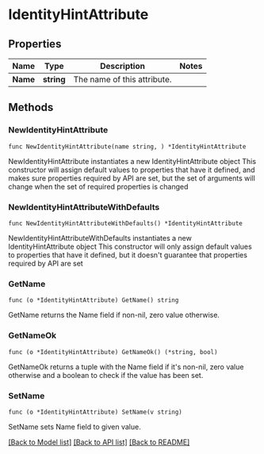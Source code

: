 # IdentityHintAttribute

## Properties

Name | Type | Description | Notes
------------ | ------------- | ------------- | -------------
**Name** | **string** | The name of this attribute. | 

## Methods

### NewIdentityHintAttribute

`func NewIdentityHintAttribute(name string, ) *IdentityHintAttribute`

NewIdentityHintAttribute instantiates a new IdentityHintAttribute object
This constructor will assign default values to properties that have it defined,
and makes sure properties required by API are set, but the set of arguments
will change when the set of required properties is changed

### NewIdentityHintAttributeWithDefaults

`func NewIdentityHintAttributeWithDefaults() *IdentityHintAttribute`

NewIdentityHintAttributeWithDefaults instantiates a new IdentityHintAttribute object
This constructor will only assign default values to properties that have it defined,
but it doesn't guarantee that properties required by API are set

### GetName

`func (o *IdentityHintAttribute) GetName() string`

GetName returns the Name field if non-nil, zero value otherwise.

### GetNameOk

`func (o *IdentityHintAttribute) GetNameOk() (*string, bool)`

GetNameOk returns a tuple with the Name field if it's non-nil, zero value otherwise
and a boolean to check if the value has been set.

### SetName

`func (o *IdentityHintAttribute) SetName(v string)`

SetName sets Name field to given value.



[[Back to Model list]](../README.md#documentation-for-models) [[Back to API list]](../README.md#documentation-for-api-endpoints) [[Back to README]](../README.md)


